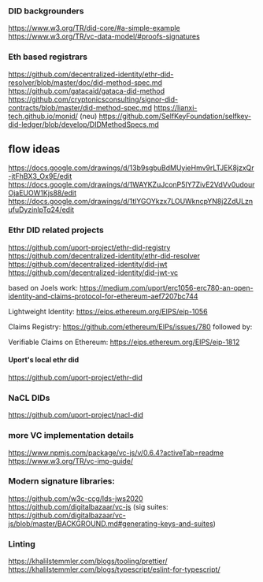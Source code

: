 ### DID backgrounders

https://www.w3.org/TR/did-core/#a-simple-example
https://www.w3.org/TR/vc-data-model/#proofs-signatures

### Eth based registrars

https://github.com/decentralized-identity/ethr-did-resolver/blob/master/doc/did-method-spec.md
https://github.com/gatacaid/gataca-did-method
https://github.com/cryptonicsconsulting/signor-did-contracts/blob/master/did-method-spec.md
https://lianxi-tech.github.io/monid/ (neu)
https://github.com/SelfKeyFoundation/selfkey-did-ledger/blob/develop/DIDMethodSpecs.md

## flow ideas

https://docs.google.com/drawings/d/13b9sgbuBdMUyieHmv9rLTJEK8jzxQr-jtFhBX3_Ox9E/edit
https://docs.google.com/drawings/d/1WAYKZuJconP5IY7ZivE2VdVv0udourOjaEUOW1Kjs88/edit
https://docs.google.com/drawings/d/1tlYGOYkzx7LOUWkncpYN8j2ZdULznufuDyzinlpTq24/edit

### Ethr DID related projects

https://github.com/uport-project/ethr-did-registry
https://github.com/decentralized-identity/ethr-did-resolver
https://github.com/decentralized-identity/did-jwt
https://github.com/decentralized-identity/did-jwt-vc

based on Joels work:
https://medium.com/uport/erc1056-erc780-an-open-identity-and-claims-protocol-for-ethereum-aef7207bc744

Lightweight Identity:
https://eips.ethereum.org/EIPS/eip-1056

Claims Registry:
https://github.com/ethereum/EIPs/issues/780
followed by:

Verifiable Claims on Ethereum:
https://eips.ethereum.org/EIPS/eip-1812

#### Uport's local ethr did

https://github.com/uport-project/ethr-did

### NaCL DIDs

https://github.com/uport-project/nacl-did

### more VC implementation details

https://www.npmjs.com/package/vc-js/v/0.6.4?activeTab=readme
https://www.w3.org/TR/vc-imp-guide/

### Modern signature libraries:

https://github.com/w3c-ccg/lds-jws2020
https://github.com/digitalbazaar/vc-js
(sig suites: https://github.com/digitalbazaar/vc-js/blob/master/BACKGROUND.md#generating-keys-and-suites)

### Linting

https://khalilstemmler.com/blogs/tooling/prettier/
https://khalilstemmler.com/blogs/typescript/eslint-for-typescript/
